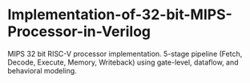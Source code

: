 # Implementation-of-32-bit-MIPS-Processor-in-Verilog
MIPS 32 bit RISC-V processor implementation. 5-stage pipeline (Fetch, Decode, Execute, Memory, Writeback) using gate-level, dataflow, and behavioral modeling.
